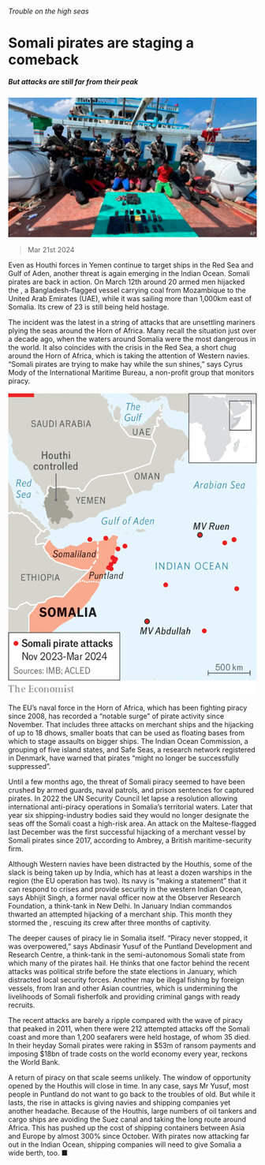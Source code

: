 ###### Trouble on the high seas

# Somali pirates are staging a comeback 

##### But attacks are still far from their peak 

![image](images/20240323_MAP502.jpg) 

> Mar 21st 2024 

Even as Houthi forces in Yemen continue to target ships in the Red Sea and Gulf of Aden, another threat is again emerging in the Indian Ocean. Somali pirates are back in action. On March 12th around 20 armed men hijacked the , a Bangladesh-flagged vessel carrying coal from Mozambique to the United Arab Emirates (UAE), while it was sailing more than 1,000km east of Somalia. Its crew of 23 is still being held hostage.

The incident was the latest in a string of attacks that are unsettling mariners plying the seas around the Horn of Africa. Many recall the situation just over a decade ago, when the waters around Somalia were the most dangerous in the world. It also coincides with the crisis in the Red Sea, a short chug around the Horn of Africa, which is taking the attention of Western navies. “Somali pirates are trying to make hay while the sun shines,” says Cyrus Mody of the International Maritime Bureau, a non-profit group that monitors piracy. 

![image](images/20240323_MAM973.png) 


The EU’s naval force in the Horn of Africa, which has been fighting piracy since 2008, has recorded a “notable surge” of pirate activity since November. That includes three attacks on merchant ships and the hijacking of up to 18 dhows, smaller boats that can be used as floating bases from which to stage assaults on bigger ships. The Indian Ocean Commission, a grouping of five island states, and Safe Seas, a research network registered in Denmark, have warned that pirates “might no longer be successfully suppressed”. 

Until a few months ago, the threat of Somali piracy seemed to have been crushed by armed guards, naval patrols, and prison sentences for captured pirates. In 2022 the UN Security Council let lapse a resolution allowing international anti-piracy operations in Somalia’s territorial waters. Later that year six shipping-industry bodies said they would no longer designate the seas off the Somali coast a high-risk area. An attack on the Maltese-flagged   last December was the first successful hijacking of a merchant vessel by Somali pirates since 2017, according to Ambrey, a British maritime-security firm. 

Although Western navies have been distracted by the Houthis, some of the slack is being taken up by India, which has at least a dozen warships in the region (the EU operation has two). Its navy is “making a statement” that it can respond to crises and provide security in the western Indian Ocean, says Abhijit Singh, a former naval officer now at the Observer Research Foundation, a think-tank in New Delhi. In January Indian commandos thwarted an attempted hijacking of a merchant ship. This month they stormed the , rescuing its crew after three months of captivity. 

The deeper causes of piracy lie in Somalia itself. “Piracy never stopped, it was overpowered,” says Abdinasir Yusuf of the Puntland Development and Research Centre, a think-tank in the semi-autonomous Somali state from which many of the pirates hail. He thinks that one factor behind the recent attacks was political strife before the state elections in January, which distracted local security forces. Another may be illegal fishing by foreign vessels, from Iran and other Asian countries, which is undermining the livelihoods of Somali fisherfolk and providing criminal gangs with ready recruits.

The recent attacks are barely a ripple compared with the wave of piracy that peaked in 2011, when there were 212 attempted attacks off the Somali coast and more than 1,200 seafarers were held hostage, of whom 35 died. In their heyday Somali pirates were raking in $53m of ransom payments and imposing $18bn of trade costs on the world economy every year, reckons the World Bank.

A return of piracy on that scale seems unlikely. The window of opportunity opened by the Houthis will close in time. In any case, says Mr Yusuf, most people in Puntland do not want to go back to the troubles of old. But while it lasts, the rise in attacks is giving navies and shipping companies yet another headache. Because of the Houthis, large numbers of oil tankers and cargo ships are avoiding the Suez canal and taking the long route around Africa. This has pushed up the cost of shipping containers between Asia and Europe by almost 300% since October. With pirates now attacking far out in the Indian Ocean, shipping companies will need to give Somalia a wide berth, too. ■

